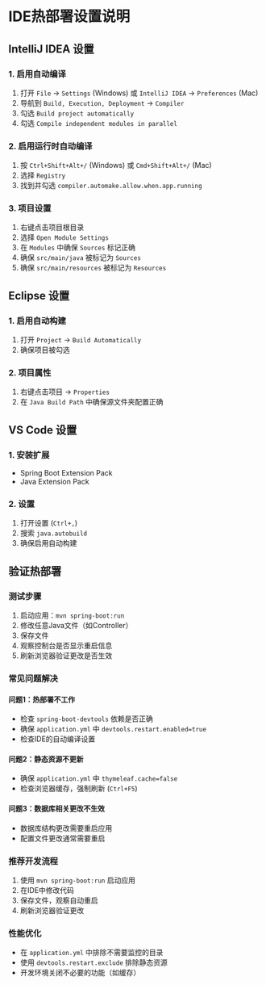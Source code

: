 # IDE热部署设置说明

## IntelliJ IDEA 设置

### 1. 启用自动编译
1. 打开 `File` -> `Settings` (Windows) 或 `IntelliJ IDEA` -> `Preferences` (Mac)
2. 导航到 `Build, Execution, Deployment` -> `Compiler`
3. 勾选 `Build project automatically`
4. 勾选 `Compile independent modules in parallel`

### 2. 启用运行时自动编译
1. 按 `Ctrl+Shift+Alt+/` (Windows) 或 `Cmd+Shift+Alt+/` (Mac)
2. 选择 `Registry`
3. 找到并勾选 `compiler.automake.allow.when.app.running`

### 3. 项目设置
1. 右键点击项目根目录
2. 选择 `Open Module Settings`
3. 在 `Modules` 中确保 `Sources` 标记正确
4. 确保 `src/main/java` 被标记为 `Sources`
5. 确保 `src/main/resources` 被标记为 `Resources`

## Eclipse 设置

### 1. 启用自动构建
1. 打开 `Project` -> `Build Automatically`
2. 确保项目被勾选

### 2. 项目属性
1. 右键点击项目 -> `Properties`
2. 在 `Java Build Path` 中确保源文件夹配置正确

## VS Code 设置

### 1. 安装扩展
- Spring Boot Extension Pack
- Java Extension Pack

### 2. 设置
1. 打开设置 (`Ctrl+,`)
2. 搜索 `java.autobuild`
3. 确保启用自动构建

## 验证热部署

### 测试步骤
1. 启动应用：`mvn spring-boot:run`
2. 修改任意Java文件（如Controller）
3. 保存文件
4. 观察控制台是否显示重启信息
5. 刷新浏览器验证更改是否生效

### 常见问题解决

#### 问题1：热部署不工作
- 检查 `spring-boot-devtools` 依赖是否正确
- 确保 `application.yml` 中 `devtools.restart.enabled=true`
- 检查IDE的自动编译设置

#### 问题2：静态资源不更新
- 确保 `application.yml` 中 `thymeleaf.cache=false`
- 检查浏览器缓存，强制刷新 (`Ctrl+F5`)

#### 问题3：数据库相关更改不生效
- 数据库结构更改需要重启应用
- 配置文件更改通常需要重启

### 推荐开发流程
1. 使用 `mvn spring-boot:run` 启动应用
2. 在IDE中修改代码
3. 保存文件，观察自动重启
4. 刷新浏览器验证更改

### 性能优化
- 在 `application.yml` 中排除不需要监控的目录
- 使用 `devtools.restart.exclude` 排除静态资源
- 开发环境关闭不必要的功能（如缓存） 
